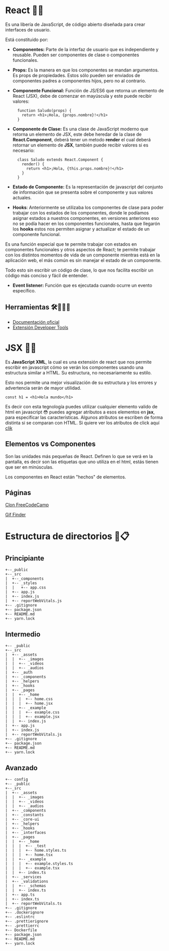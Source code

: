 # React 🎁😘

Es una libería de JavaScript, de código abierto diseñada para crear interfaces de usuario.

Está constituido por:

- __Componentes:__ Parte de la interfaz de usuario que es independiente y reusable. Pueden ser componentes de clase o componentes funcionales.

- __Props:__ Es la manera en que los componentes se mandan argumentos. Es props de propiedades. Estos sólo pueden ser enviados de componentes padres a componentes hijos, pero no al contrario.

- __Componente Funcional:__ Función de JS/ES6 que retorna un elemento de React (JSX), debe de comenzar en mayúscula y este puede recibir valores:

        function Saludo(props) {
          return <h1>¡Hola, {props.nombre}!</h1>
        }

- __Componente de Clase:__ Es una clase de JavaScript moderno que retorna un elemento de JSX, este debe heredar de la clase de __React.Component__, deberá tener un metodo __render__ el cual deberá retornar un elemento de __JSX__, también puede recibir valores si es necesario:

        class Saludo extends React.Component {
          render() {
            return <h1>¡Hola, {this.props.nombre}!</h1>
          }
        }

- __Estado de Componente:__ Es la representación de javascript del conjunto de información que se presenta sobre el componente y sus valores actuales.

- __Hooks__:  Anteriormente se utilizaba los componentes de clase para poder trabajar con los estados de los componentes, donde le podíamos asignar estados a nuestros componentes, en versiones anteriores eso no se podía hacer en los componentes funcionales, hasta que llegarón los __hooks__ estos nos permiten asignar y actualizar el estado de un componente funcional.

Es una función especial que te permite trabajar con estados en componentes funcionales y otros aspectos de React; te permite trabajar con los distintos momentos de vida de un componente mientras está en la aplicación web, el más común es sin manejar el estado de un componente.   

Todo esto sin escribir un código de clase, lo que nos facilita escribir un código más conciso y fácil de entender.

- __Event listener:__ Función que es ejecutada cuando ocurre un evento específico.

## Herramientas 🛠👷🏾‍♂️

- [Documentación oficial](https://es.reactjs.org/docs/getting-started.html)
- [Extensión Developer Tools](https://chrome.google.com/webstore/detail/react-developer-tools/fmkadmapgofadopljbjfkapdkoienihi?hl=es)


# JSX 💪🏾

Es __JavaScript XML__, la cual es una extensión de react que nos permite escribir en javascript cómo se verán los componentes usando una estructura similar a HTML. Su estructura, no necesariamente su estilo.

Esto nos permite una mejor visualización de su estructura y los errores y advertencia serán de mayor utilidad.

    const h1 = <h1>Hola mundo</h1>

Es decir con esta tegnología puedes utilizar cualquier elemento valido de html en javascript 😳 puedes agregar atributos a esos elementos en __jsx__, para especificar las características. Algunos atributos se escriben de forma distinta si se comparan con HTML. Si quiere ver los atributos de click aquí [clik](https://react-cn.github.io/react/docs/tags-and-attributes.html)

## Elementos vs Componentes

Son las unidades más pequeñas de React. Definen lo que se verá en la pantalla, es decir son las etiquetas que uno utiliza en el html, estás tienen que ser en minúsculas.

Los componentes en React están "hechos" de elementos.

## Páginas 

[Clon FreeCodeCamp](https://digovil-freecodecamp.netlify.app)

[Gif Finder](https://digovil-giffinder.netlify.app)

# Estructura de directorios 📁📋

## Principiante

    +--_public
    +--_src
    |  +--_components
    |  +-- _styles
    |  |   +-- app.css
    |  +-- app.js
    |  +-- index.js
    |  +-- reportWebVitals.js
    +-- .gitignore
    +-- package.json
    +-- README.md
    +-- yarn.lock

## Intermedio

    +-- _public
    +--_src
    |  +-- _assets
    |  |  +-- _images
    |  |  +-- _videos
    |  |  +-- _audios
    |  +-- _auth
    |  +-- _components
    |  +-- _helpers
    |  +-- _hooks
    |  +-- _pages
    |  |  +-- _home
    |  |  |  +-- home.css
    |  |  |  +-- home.jsx
    |  |  +-- _example
    |  |  |  +-- example.css
    |  |  |  +-- example.jsx
    |  |  +-- index.js
    |  +-- app.js
    |  +-- index.js
    |  +-- reportWebVitals.js
    +-- .gitignore
    +-- package.json
    +-- README.md
    +-- yarn.lock

## Avanzado

    +-- config
    +-- _public
    +--_src
    |  +-- _assets
    |  |  +-- _images
    |  |  +-- _videos
    |  |  +-- _audios
    |  +-- _components
    |  +-- _constants
    |  +-- _core-ui
    |  +-- _helpers
    |  +-- _hooks
    |  +-- _interfaces
    |  +-- _pages
    |  |  +-- _home
    |  |  |  +-- _test
    |  |  |  +-- home.styles.ts
    |  |  |  +-- home.tsx
    |  |  +-- _example
    |  |  |  +-- example.styles.ts
    |  |  |  +-- example.tsx
    |  |  +-- index.ts
    |  +-- _services
    |  +-- _validations
    |  |  +-- _schemas
    |  |  +-- index.ts
    |  +-- app.ts
    |  +-- index.ts
    |  +-- reportWebVitals.ts
    +-- .gitignore
    +-- .dockerignore
    +-- .eslintrc
    +-- .prettierignore
    +-- .prettierrc
    +-- Dockerfile
    +-- package.json
    +-- README.md
    +-- yarn.lock
